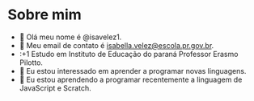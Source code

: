 # Sobre mim 
- 👋 Olá meu nome é @isavelez1.
- 📍 Meu email de contato é isabella.velez@escola.pr.gov.br.
- :+1 Estudo em Instituto de Educação do paraná Professor Erasmo Pilotto.
- 👀 Eu estou interessado em aprender a programar novas linguagens.
- 🌱 Eu estou aprendendo a programar recentemente a linguagem de JavaScript e Scratch.
